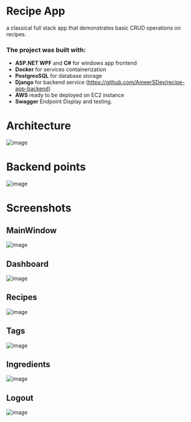# Recipe App
a classical full stack app that demonstrates basic CRUD operations on recipes.

### The project was built with:
- **ASP.NET WPF** and **C#** for windows app frontend
- **Docker** for services containerization
- **PostgresSQL** for database storage
- **Django** for backend service (https://github.com/AmeerSDev/recipe-app-backend)
- **AWS** ready to be deployed on EC2 instance
- **Swagger** Endpoint Display and testing.


# Architecture
![image](https://github.com/AmeerSDev/Recipe-App-WPF/assets/54002783/454bf7ef-6641-45f6-aeef-3265afdcce61)



# Backend points
![image](https://github.com/AmeerSDev/recipe-app-api/assets/54002783/b7877c7e-023f-42ca-b619-a5108793976c)

# Screenshots

## MainWindow
![image](https://github.com/AmeerSDev/Recipe-App-WPF/assets/54002783/b071b6ca-4e17-4a0c-853e-228ff4f94fc3)

## Dashboard
![image](https://github.com/AmeerSDev/Recipe-App-WPF/assets/54002783/3e8864ef-ebe0-434f-8a15-71f5834cf897)

## Recipes
![image](https://github.com/AmeerSDev/Recipe-App-WPF/assets/54002783/0b8197fc-dfee-4174-9018-8db242f4c772)

## Tags
![image](https://github.com/AmeerSDev/Recipe-App-WPF/assets/54002783/a85f4e56-1f84-4353-b2e1-8332b38f0884)

## Ingredients
![image](https://github.com/AmeerSDev/Recipe-App-WPF/assets/54002783/61b68abb-314d-46b9-90ce-16c29e7781aa)

## Logout
![image](https://github.com/AmeerSDev/Recipe-App-WPF/assets/54002783/d79b8fe0-59e5-4790-b40f-ec15a25c0a1c)


